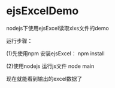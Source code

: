 # ejsExcelDemo

nodejs下使用ejsExcel读取xlxs文件的demo

运行步骤：

(1)先使用npm 安装ejsExcel：
npm install 

(2)使用nodejs 运行js文件
node main

现在就能看到输出的excel数据了


